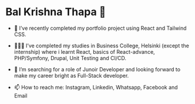 # Bal Krishna Thapa 👋

- 🔭 I’ve recently completed my portfolio project using React and Tailwind CSS.  
- 👨🏻‍🎓 I’ve completed my studies in Business College, Helsinki (except the internship) where i learnt React, basics of React-advance, PHP/Symfony, Drupal, Unit Testing and CI/CD.
- 👯 I’m searching for a role of Junoir Developer and looking forward to make my career bright as Full-Stack developer.
  
- 📫 How to reach me: Instagram, Linkedin, Whatsapp, Facebook and Email

